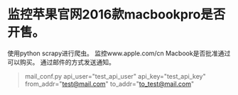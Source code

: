 # 监控苹果官网2016款macbookpro是否开售。
使用python scrapy进行爬虫。
监控www.apple.com/cn Macbook是否批准通过可以购买。
通过邮件的方式发送通知。
> mail_conf.py
api_user="test_api_user"
api_key="test_api_key"
from_addr="test@mail.com"
to_addr="to_test@mail.com"